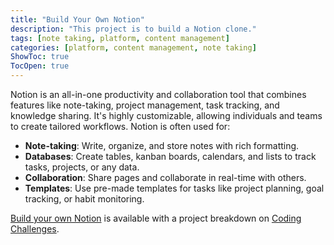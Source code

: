 ```yaml
---
title: "Build Your Own Notion"
description: "This project is to build a Notion clone."
tags: [note taking, platform, content management]
categories: [platform, content management, note taking]
ShowToc: true
TocOpen: true
---
```


Notion is an all-in-one productivity and collaboration tool that combines features like note-taking, project management, task tracking, and knowledge sharing. It's highly customizable, allowing individuals and teams to create tailored workflows. Notion is often used for:

<!--more-->

- **Note-taking**: Write, organize, and store notes with rich formatting.
- **Databases**: Create tables, kanban boards, calendars, and lists to track tasks, projects, or any data.
- **Collaboration**: Share pages and collaborate in real-time with others.
- **Templates**: Use pre-made templates for tasks like project planning, goal tracking, or habit monitoring.


[Build your own Notion](https://codingchallenges.fyi/challenges/challenge-notion) is available with a project breakdown on [Coding Challenges](https://codingchallenges.fyi/).